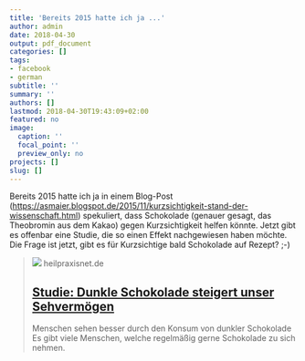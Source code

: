 ```yaml
---
title: 'Bereits 2015 hatte ich ja ...'
author: admin
date: 2018-04-30
output: pdf_document
categories: []
tags:
- facebook
- german
subtitle: ''
summary: ''
authors: []
lastmod: 2018-04-30T19:43:09+02:00
featured: no
image:
  caption: ''
  focal_point: ''
  preview_only: no
projects: []
slug: []
---
```

Bereits 2015 hatte ich ja in einem Blog-Post (https://asmaier.blogspot.de/2015/11/kurzsichtigkeit-stand-der-wissenschaft.html) spekuliert, dass Schokolade (genauer gesagt, das Theobromin aus dem Kakao) gegen Kurzsichtigkeit helfen könnte. Jetzt gibt es offenbar eine Studie, die so einen Effekt nachgewiesen haben möchte. Die Frage ist jetzt, gibt es für Kurzsichtige bald Schokolade auf Rezept? ;-)
> [![](https://www.heilpraxisnet.de/wp-content/uploads/2016/11/Schokolade-Unterleibsschmerzen.jpg)](http://www.heilpraxisnet.de/naturheilpraxis/dunkle-schokolade-verbessert-das-sehvermoegen-20180430408499)
> heilpraxisnet.de
> ## [Studie: Dunkle Schokolade steigert unser Sehvermögen](http://www.heilpraxisnet.de/naturheilpraxis/dunkle-schokolade-verbessert-das-sehvermoegen-20180430408499)
>
>Menschen sehen besser durch den Konsum von dunkler Schokolade Es gibt viele Menschen, welche regelmäßig gerne Schokolade zu sich nehmen.

